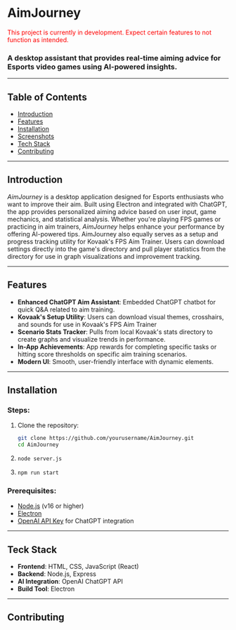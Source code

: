 # **AimJourney**

<span style="color:red">This project is currently in development. Expect certain features to not function as intended.</span>

### A desktop assistant that provides real-time aiming advice for Esports video games using AI-powered insights.

---

## Table of Contents
- [Introduction](#introduction)
- [Features](#features)
- [Installation](#installation)
- [Screenshots](#screenshots)
- [Tech Stack](#tech-stack)
- [Contributing](#contributing)

---

## Introduction

*AimJourney* is a desktop application designed for Esports enthusiasts who want to improve their aim. Built using Electron and integrated with ChatGPT, the app provides personalized aiming advice based on user input, game mechanics, and statistical analysis. Whether you're playing FPS games or practicing in aim trainers, *AimJourney* helps enhance your performance by offering AI-powered tips. AimJourney also equally serves as a setup and progress tracking utility for Kovaak's FPS Aim Trainer. Users can download settings directly into the game's directory and pull player statistics from the directory for use in graph visualizations and improvement tracking. 

---

## Features
- **Enhanced ChatGPT Aim Assistant**: Embedded ChatGPT chatbot for quick Q&A related to aim training.
- **Kovaak's Setup Utility**: Users can download visual themes, crosshairs, and sounds for use in Kovaak's FPS Aim Trainer
- **Scenario Stats Tracker**: Pulls from local Kovaak's stats directory to create graphs and visualize trends in performance.
- **In-App Achievements**: App rewards for completing specific tasks or hitting score thresholds on specific aim training scenarios. 
- **Modern UI**: Smooth, user-friendly interface with dynamic elements.

---

## Installation
### Steps:
1. Clone the repository:
   ```bash
   git clone https://github.com/yourusername/AimJourney.git
   cd AimJourney
2. ```bash
   node server.js
3. ```bash
   npm run start

### Prerequisites:
- [Node.js](https://nodejs.org/) (v16 or higher)
- [Electron](https://www.electronjs.org/)
- [OpenAI API Key](https://platform.openai.com/) for ChatGPT integration

---

## Teck Stack
- **Frontend**: HTML, CSS, JavaScript (React)
- **Backend**: Node.js, Express
- **AI Integration**: OpenAI ChatGPT API
- **Build Tool**: Electron

---

## Contributing